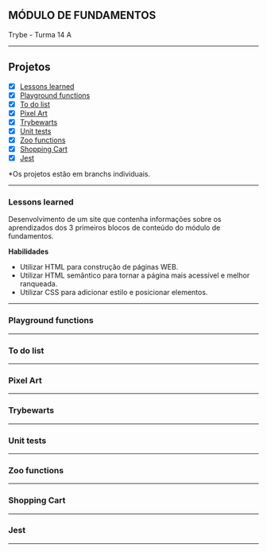 ## MÓDULO DE FUNDAMENTOS
Trybe - Turma 14 A

---

## Projetos
- [x] [Lessons learned](#lessons-learned)
- [x] [Playground functions](#playground-functions)
- [x] [To do list](#to-do-list)
- [x] [Pixel Art](#pixel-art)
- [x] [Trybewarts](#trybewarts)
- [x] [Unit tests](#unit-tests)
- [x] [Zoo functions](#zoo-functions)
- [x] [Shopping Cart](#shopping-cart)
- [x] [Jest](#jest)

*Os projetos estão em branchs individuais.

---

### Lessons learned

Desenvolvimento de um site que contenha informações sobre os aprendizados dos 3 primeiros blocos de conteúdo do módulo de fundamentos.
  
**Habilidades**

  - Utilizar HTML para construção de páginas WEB.
  - Utilizar HTML semântico para tornar a página mais acessível e melhor ranqueada.
  - Utilizar CSS para adicionar estilo e posicionar elementos.

---

### Playground functions

---

### To do list

---

### Pixel Art

---

### Trybewarts

---

### Unit tests

---

### Zoo functions

---

### Shopping Cart

---

### Jest

---

